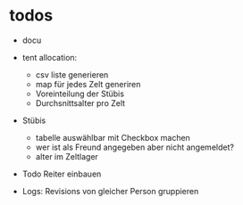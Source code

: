 # todos

- docu
- tent allocation:
  - csv liste generieren
  - map für jedes Zelt generiren
  - Voreinteilung der Stübis
  - Durchsnittsalter pro Zelt

- Stübis
  - tabelle auswählbar mit Checkbox machen
  - wer ist als Freund angegeben aber nicht angemeldet?
  - alter im Zeltlager

- Todo Reiter einbauen
- Logs: Revisions von gleicher Person gruppieren
